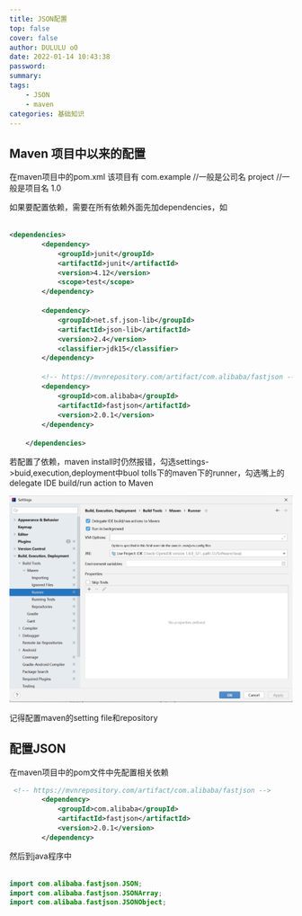 ```yaml
---
title: JSON配置
top: false
cover: false
author: DULULU oO
date: 2022-01-14 10:43:38
password:
summary:
tags:
    - JSON
    - maven
categories: 基础知识
---
```


## Maven 项目中以来的配置
在maven项目中的pom.xml
该项目有
<groupId>com.example</groupID>  //一般是公司名
<artifactID>project</artifactID>  //一般是项目名
<version>1.0</version>  

如果要配置依赖，需要在所有依赖外面先加dependencies，如

```xml

<dependencies>
        <dependency>
            <groupId>junit</groupId>
            <artifactId>junit</artifactId>
            <version>4.12</version>
            <scope>test</scope>
        </dependency>

        <dependency>
            <groupId>net.sf.json-lib</groupId>
            <artifactId>json-lib</artifactId>
            <version>2.4</version>
            <classifier>jdk15</classifier>
        </dependency>

        <!-- https://mvnrepository.com/artifact/com.alibaba/fastjson -->
        <dependency>
            <groupId>com.alibaba</groupId>
            <artifactId>fastjson</artifactId>
            <version>2.0.1</version>
        </dependency>

    </dependencies>
```

若配置了依赖，maven install时仍然报错，勾选settings->buid,execution,deployment中buol tolls下的maven下的runner，勾选嘴上的delegate IDE build/run action to Maven

![Delegate IDE build/run action to Maven](/img/posts/config/trust_maven.jpg)


记得配置maven的setting file和repository

## 配置JSON

在maven项目中的pom文件中先配置相关依赖

```xml
 <!-- https://mvnrepository.com/artifact/com.alibaba/fastjson -->
        <dependency>
            <groupId>com.alibaba</groupId>
            <artifactId>fastjson</artifactId>
            <version>2.0.1</version>
        </dependency>

```

然后到java程序中

```JAVA

import com.alibaba.fastjson.JSON;
import com.alibaba.fastjson.JSONArray;
import com.alibaba.fastjson.JSONObject;

```